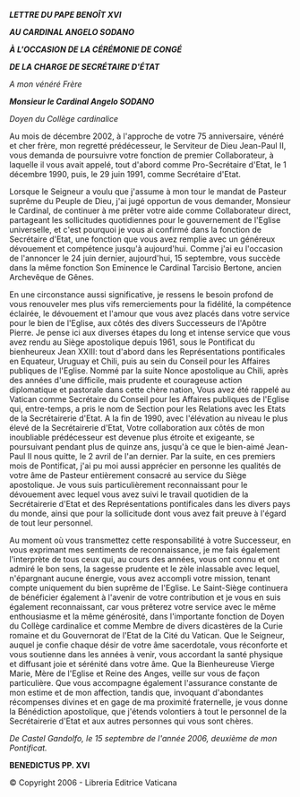 ***LETTRE DU PAPE BENOÎT XVI***

***AU CARDINAL ANGELO SODANO***

***À L'OCCASION DE LA CÉRÉMONIE DE CONGÉ***

***DE LA CHARGE DE SECRÉTAIRE D'ÉTAT***

*A mon vénéré Frère*

***Monsieur le Cardinal Angelo SODANO***

*Doyen du Collège cardinalice*

Au mois de décembre 2002, à l'approche de votre 75 anniversaire, vénéré et cher frère, mon regretté prédécesseur, le Serviteur de Dieu Jean-Paul II, vous demanda de poursuivre votre fonction de premier Collaborateur, à laquelle il vous avait appelé, tout d'abord comme Pro-Secrétaire d'Etat, le 1 décembre 1990, puis, le 29 juin 1991, comme Secrétaire d'Etat.

Lorsque le Seigneur a voulu que j'assume à mon tour le mandat de Pasteur suprême du Peuple de Dieu, j'ai jugé opportun de vous demander, Monsieur le Cardinal, de continuer à me prêter votre aide comme Collaborateur direct, partageant les sollicitudes quotidiennes pour le gouvernement de l'Eglise universelle, et c'est pourquoi je vous ai confirmé dans la fonction de Secrétaire d'Etat, une fonction que vous avez remplie avec un généreux dévouement et compétence jusqu'à aujourd'hui. Comme j'ai eu l'occasion de l'annoncer le 24 juin dernier, aujourd'hui, 15 septembre, vous succède dans la même fonction Son Eminence le Cardinal Tarcisio Bertone, ancien Archevêque de Gênes.

En une circonstance aussi significative, je ressens le besoin profond de vous renouveler mes plus vifs remerciements pour la fidélité, la compétence éclairée, le dévouement et l'amour que vous avez placés dans votre service pour le bien de l'Eglise, aux côtés des divers Successeurs de l'Apôtre Pierre. Je pense ici aux diverses étapes du long et intense service que vous avez rendu au Siège apostolique depuis 1961, sous le Pontificat du bienheureux Jean XXIII: tout d'abord dans les Représentations pontificales en Equateur, Uruguay et Chili, puis au sein du Conseil pour les Affaires publiques de l'Eglise. Nommé par la suite Nonce apostolique au Chili, après des années d'une difficile, mais prudente et courageuse action diplomatique et pastorale dans cette chère nation, Vous avez été rappelé au Vatican comme Secrétaire du Conseil pour les Affaires publiques de l'Eglise qui, entre-temps, a pris le nom de Section pour les Relations avec les Etats de la Secrétairerie d'Etat. A la fin de 1990, avec l'élévation au niveau le plus élevé de la Secrétairerie d'Etat, Votre collaboration aux côtés de mon inoubliable prédécesseur est devenue plus étroite et exigeante, se poursuivant pendant plus de quinze ans, jusqu'à ce que le bien-aimé Jean-Paul II nous quitte, le 2 avril de l'an dernier. Par la suite, en ces premiers mois de Pontificat, j'ai pu moi aussi apprécier en personne les qualités de votre âme de Pasteur entièrement consacré au service du Siège apostolique. Je vous suis particulièrement reconnaissant pour le dévouement avec lequel vous avez suivi le travail quotidien de la Secrétairerie d'Etat et des Représentations pontificales dans les divers pays du monde, ainsi que pour la sollicitude dont vous avez fait preuve à l'égard de tout leur personnel.

Au moment où vous transmettez cette responsabilité à votre Successeur, en vous exprimant mes sentiments de reconnaissance, je me fais également l'interprète de tous ceux qui, au cours des années, vous ont connu et ont admiré le bon sens, la sagesse prudente et le zèle inlassable avec lequel, n'épargnant aucune énergie, vous avez accompli votre mission, tenant compte uniquement du bien suprême de l'Eglise. Le Saint-Siège continuera de bénéficier également à l'avenir de votre contribution et je vous en suis également reconnaissant, car vous prêterez votre service avec le même enthousiasme et la même générosité, dans l'importante fonction de Doyen du Collège cardinalice et comme Membre de divers dicastères de la Curie romaine et du Gouvernorat de l'Etat de la Cité du Vatican. Que le Seigneur, auquel je confie chaque désir de votre âme sacerdotale, vous réconforte et vous soutienne dans les années à venir, vous accordant la santé physique et diffusant joie et sérénité dans votre âme. Que la Bienheureuse Vierge Marie, Mère de l'Eglise et Reine des Anges, veille sur vous de façon particulière. Que vous accompagne également l'assurance constante de mon estime et de mon affection, tandis que, invoquant d'abondantes récompenses divines et en gage de ma proximité fraternelle, je vous donne la Bénédiction apostolique, que j'étends volontiers à tout le personnel de la Secrétairerie d'Etat et aux autres personnes qui vous sont chères.

*De Castel Gandolfo, le 15 septembre de l'année 2006, deuxième de mon Pontificat.*

**BENEDICTUS PP. XVI**

© Copyright 2006 - Libreria Editrice Vaticana